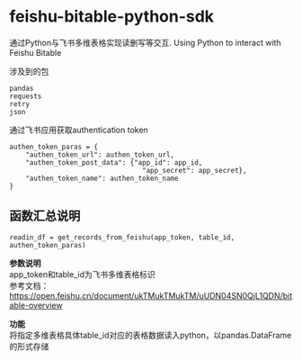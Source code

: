 # feishu-bitable-python-sdk
通过Python与飞书多维表格实现读删写等交互. Using Python to interact with Feishu Bitable

涉及到的包  
```
pandas
requests  
retry  
json
```

通过飞书应用获取authentication token
```
authen_token_paras = {
    "authen_token_url": authen_token_url,
    "authen_token_post_data": {"app_id": app_id,
                                 "app_secret": app_secret},
    "authen_token_name": authen_token_name
}
```

## 函数汇总说明
```
readin_df = get_records_from_feishu(app_token, table_id, authen_token_paras)
```
**参数说明**  
app_token和table_id为飞书多维表格标识  
参考文档：https://open.feishu.cn/document/ukTMukTMukTM/uUDN04SN0QjL1QDN/bitable-overview  

**功能**  
将指定多维表格具体table_id对应的表格数据读入python，以pandas.DataFrame的形式存储
